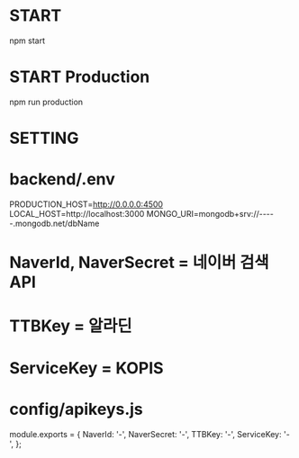 # START
npm start

# START Production
npm run production

# SETTING

# backend/.env
PRODUCTION_HOST=http://0.0.0.0:4500
LOCAL_HOST=http://localhost:3000
MONGO_URI=mongodb+srv://-----.mongodb.net/dbName

# NaverId, NaverSecret = 네이버 검색 API
# TTBKey = 알라딘
# ServiceKey = KOPIS
# config/apikeys.js
module.exports = {
  NaverId: '-',
  NaverSecret: '-',
  TTBKey: '-',
  ServiceKey: '-',
};
